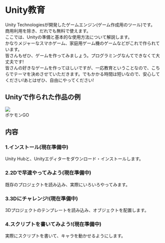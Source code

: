 # Unity教育
Unity Technologiesが開発したゲームエンジン(ゲーム作成用のツール)です。  
商用利用を除き、だれでも無料で使えます。  
ここでは、Unityの準備と基本的な使用方法について解説します。  
かなりメジャーなスマホゲーム、家庭用ゲーム機のゲームなどがこれで作られています。  
皆さんもぜひ、ゲームを作ってみましょう。プログラミングなんてできなくて大丈夫です!  
皆さんの好きなゲームを作ってほしいですが、一応教育ということなので、こちらでテーマを決めさせていただきます。でもかかる時間は短いなので、安心してください!あとはぜひ、自由にやってください!

## Unityで作られた作品の例
[![](https://www.pokemongo.jp/PostImages/2181baff023b84585067d4b08e1faf1f46639b78.png)](https://www.pokemongo.jp/)  
ポケモンGO

## 内容
### 1.インストール(現在準備中)  
Unity Hubと、Unityエディターをダウンロード・インストールします。
### 2.2Dで早速やってみよう(現在準備中)
既存のプロジェクトを読み込み、実際にいろいろやってみます。
### 3.3Dにチャレンジ!(現在準備中)
3Dプロジェクトのテンプレートを読み込み、オブジェクトを配置します。
### 4.スクリプトを書いてみよう!(現在準備中)
実際にスクリプトを書いて、キャラを動かせるようにします。

